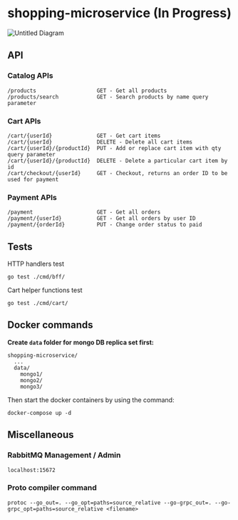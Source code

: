 # shopping-microservice (In Progress)

![Untitled Diagram](https://user-images.githubusercontent.com/42005057/147475016-bc2f7406-ed5d-4d1f-8471-b9ba47caef6b.png)

## API

### Catalog APIs
```
/products                   GET - Get all products 
/products/search            GET - Search products by name query parameter
```

### Cart APIs
```
/cart/{userId}              GET - Get cart items
/cart/{userId}              DELETE - Delete all cart items
/cart/{userId}/{productId}  PUT - Add or replace cart item with qty query parameter
/cart/{userId}/{productId}  DELETE - Delete a particular cart item by id
/cart/checkout/{userId}     GET - Checkout, returns an order ID to be used for payment
```

### Payment APIs
```
/payment                    GET - Get all orders
/payment/{userId}           GET - Get all orders by user ID
/payment/{orderId}          PUT - Change order status to paid
```

## Tests
HTTP handlers test
```
go test ./cmd/bff/
```

Cart helper functions test
```
go test ./cmd/cart/
```

## Docker commands
**Create `data` folder for mongo DB replica set first:**
```
shopping-microservice/
  ...
  data/
    mongo1/
    mongo2/
    mongo3/
```
Then start the docker containers by using the command:
```
docker-compose up -d
```

## Miscellaneous
### RabbitMQ Management / Admin
```
localhost:15672
```

### Proto compiler command

```
protoc --go_out=. --go_opt=paths=source_relative --go-grpc_out=. --go-grpc_opt=paths=source_relative <filename>
```
